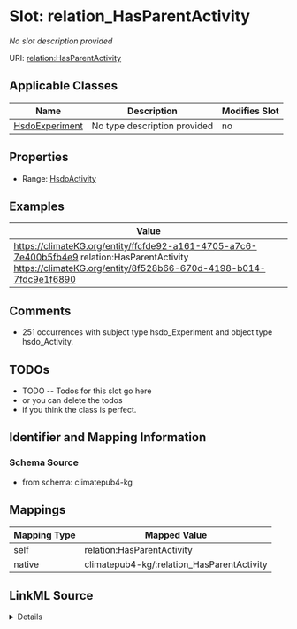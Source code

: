 

# Slot: relation_HasParentActivity


_No slot description provided_





URI: [relation:HasParentActivity](http://relation.org/HasParentActivity)



<!-- no inheritance hierarchy -->





## Applicable Classes

| Name | Description | Modifies Slot |
| --- | --- | --- |
| [HsdoExperiment](../classes/HsdoExperiment.md) | No type description provided |  no  |







## Properties

* Range: [HsdoActivity](../classes/HsdoActivity.md)






## Examples

| Value |
| --- |
| https://climateKG.org/entity/ffcfde92-a161-4705-a7c6-7e400b5fb4e9 relation:HasParentActivity https://climateKG.org/entity/8f528b66-670d-4198-b014-7fdc9e1f6890 |

## Comments

* 251 occurrences with subject type hsdo_Experiment and object type hsdo_Activity.

## TODOs

* TODO -- Todos for this slot go here
* or you can delete the todos
* if you think the class is perfect.

## Identifier and Mapping Information







### Schema Source


* from schema: climatepub4-kg




## Mappings

| Mapping Type | Mapped Value |
| ---  | ---  |
| self | relation:HasParentActivity |
| native | climatepub4-kg/:relation_HasParentActivity |




## LinkML Source

<details>
```yaml
name: relation_HasParentActivity
description: No slot description provided
todos:
- TODO -- Todos for this slot go here
- or you can delete the todos
- if you think the class is perfect.
comments:
- 251 occurrences with subject type hsdo_Experiment and object type hsdo_Activity.
examples:
- value: https://climateKG.org/entity/ffcfde92-a161-4705-a7c6-7e400b5fb4e9 relation:HasParentActivity
    https://climateKG.org/entity/8f528b66-670d-4198-b014-7fdc9e1f6890
from_schema: climatepub4-kg
rank: 1000
slot_uri: relation:HasParentActivity
alias: relation_HasParentActivity
domain_of:
- hsdo_Experiment
range: hsdo_Activity

```
</details>